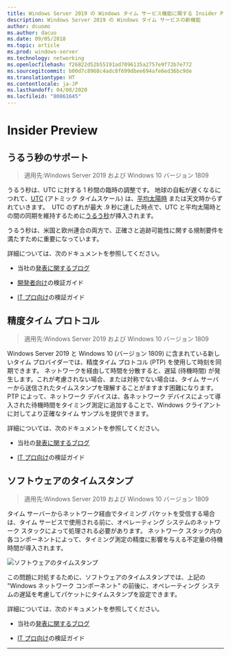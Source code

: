 ```yaml
---
title: Windows Server 2019 の Windows タイム サービス機能に関する Insider Preview
description: Windows Server 2019 の Windows タイム サービスの新機能
author: dcuomo
ms.author: dacuo
ms.date: 09/05/2018
ms.topic: article
ms.prod: windows-server
ms.technology: networking
ms.openlocfilehash: f26822d52b55191ad7096135a2757e9f72b7e772
ms.sourcegitcommit: b00d7c8968c4adc8f699dbee694afe6ed36bc9de
ms.translationtype: HT
ms.contentlocale: ja-JP
ms.lasthandoff: 04/08/2020
ms.locfileid: "80861645"
---
```

# <a name="insider-preview"></a>Insider Preview 


## <a name="leap-second-support"></a>うるう秒のサポート


>適用先:Windows Server 2019 および Windows 10 バージョン 1809

うるう秒は、UTC に対する 1 秒間の臨時の調整です。 地球の自転が遅くなるにつれて、[UTC](https://en.wikipedia.org/wiki/Coordinated_Universal_Time) (アトミック タイムスケール) は、[平均太陽時](https://en.wikipedia.org/wiki/Solar_time#Mean_solar_time) または天文時からずれていきます。  UTC のずれが最大 .9 秒に達した時点で、UTC と平均太陽時との間の同期を維持するために[うるう秒](https://en.wikipedia.org/wiki/Leap_second)が挿入されます。

うるう秒は、米国と欧州連合の両方で、正確さと追跡可能性に関する規制要件を満たすために重要になっています。

詳細については、次のドキュメントを参照してください。

-  当社の[発表に関するブログ](https://blogs.technet.microsoft.com/networking/2018/07/18/top10-ws2019-hatime/)

-  [開発者向け](https://aka.ms/Dev-LeapSecond)の検証ガイド

-  [IT プロ向け](https://aka.ms/ITPro-LeapSecond)の検証ガイド


## <a name="precision-time-protocol"></a>精度タイム プロトコル

>適用先:Windows Server 2019 および Windows 10 バージョン 1809

Windows Server 2019 と Windows 10 (バージョン 1809) に含まれている新しいタイム プロバイダーでは、精度タイム プロトコル (PTP) を使用して時刻を同期できます。 ネットワークを経由して時間を分散すると、遅延 (待機時間) が発生します。これが考慮されない場合、または対称でない場合は、タイム サーバーから送信されたタイムスタンプを理解することがますます困難になります。 PTP によって、ネットワーク デバイスは、各ネットワーク デバイスによって導入された待機時間をタイミング測定に追加することで、Windows クライアントに対してより正確なタイム サンプルを提供できます。

詳細については、次のドキュメントを参照してください。

-  当社の[発表に関するブログ](https://blogs.technet.microsoft.com/networking/2018/07/18/top10-ws2019-hatime/)

-  [IT プロ向け](https://aka.ms/PTPValidation)の検証ガイド


## <a name="software-timestamping"></a>ソフトウェアのタイムスタンプ

>適用先:Windows Server 2019 および Windows 10 バージョン 1809

タイム サーバーからネットワーク経由でタイミング パケットを受信する場合は、タイム サービスで使用される前に、オペレーティング システムのネットワーク スタックによって処理される必要があります。 ネットワーク スタック内の各コンポーネントによって、タイミング測定の精度に影響を与える不定量の待機時間が導入されます。

![ソフトウェアのタイムスタンプ](../media/Windows-Time-Service/software-timestamping.png)

この問題に対処するために、ソフトウェアのタイムスタンプでは、上記の "Windows ネットワーク コンポーネント" の前後に、オペレーティング システムの遅延を考慮してパケットにタイムスタンプを設定できます。

詳細については、次のドキュメントを参照してください。

-  当社の[発表に関するブログ](https://blogs.technet.microsoft.com/networking/2018/07/18/top10-ws2019-hatime/)

-  [IT プロ向け](https://github.com/Microsoft/SDN/blob/master/FeatureGuide/Validation%20Guide%20-%20RS5%20-%20Software%20Timestamping.docx)の検証ガイド



---